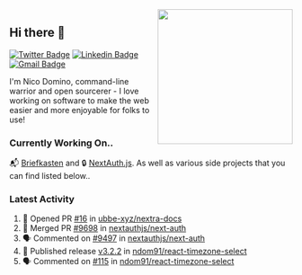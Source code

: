<img align="right" src="https://user-images.githubusercontent.com/7415984/172472491-91b16eac-fa22-4ecf-92df-d687139fd1f9.gif" width="240" />

## Hi there 👋

[![Twitter Badge](https://img.shields.io/badge/-@ndom91-1ca0f1?style=flat-square&labelColor=1ca0f1&logo=twitter&logoColor=white&link=https://twitter.com/ndom91)](https://twitter.com/ndom91) [![Linkedin Badge](https://img.shields.io/badge/-ndom91-blue?style=flat-square&logo=Linkedin&logoColor=white&link=https://www.linkedin.com/in/ndom91/)](https://www.linkedin.com/in/ndom91/) [![Gmail Badge](https://img.shields.io/badge/-yo@ndo.dev-c14438?style=flat-square&logo=mail.ru&logoColor=white&link=mailto:yo@ndo.dev)](mailto:yo@ndo.dev)

I'm Nico Domino, command-line warrior and open sourcerer - I love working on software to make the web easier and more enjoyable for folks to use! 

### Currently Working On..

📬 [Briefkasten](https://briefkastenhq.com) and 🔒 [NextAuth.js](https://github.com/nextauthjs/next-auth). As well as various side projects that you can find listed below..

<!--START_SECTION_PROFILE_VIEWS:readme-info-->
<!--END_SECTION_PROFILE_VIEWS:readme-info-->

<!--START_SECTION_DAILY_COMMIT:readme-info-->
<!--END_SECTION_DAILY_COMMIT:readme-info-->

<!--START_SECTION_WEEKLY_COMMIT:readme-info-->
<!--END_SECTION_WEEKLY_COMMIT:readme-info-->

### Latest Activity

<!--START_SECTION:activity-->
1. 💪 Opened PR [#16](https://github.com/ubbe-xyz/nextra-docs/pull/16) in [ubbe-xyz/nextra-docs](https://github.com/ubbe-xyz/nextra-docs)
2. 🎉 Merged PR [#9698](https://github.com/nextauthjs/next-auth/pull/9698) in [nextauthjs/next-auth](https://github.com/nextauthjs/next-auth)
3. 🗣 Commented on [#9497](https://github.com/nextauthjs/next-auth/pull/9497#issuecomment-1902480184) in [nextauthjs/next-auth](https://github.com/nextauthjs/next-auth)
4. 🚀 Published release [v3.2.2](https://github.com/ndom91/react-timezone-select/releases/tag/v3.2.2) in [ndom91/react-timezone-select](https://github.com/ndom91/react-timezone-select)
5. 🗣 Commented on [#115](https://github.com/ndom91/react-timezone-select/issues/115#issuecomment-1902466004) in [ndom91/react-timezone-select](https://github.com/ndom91/react-timezone-select)
<!--END_SECTION:activity-->
